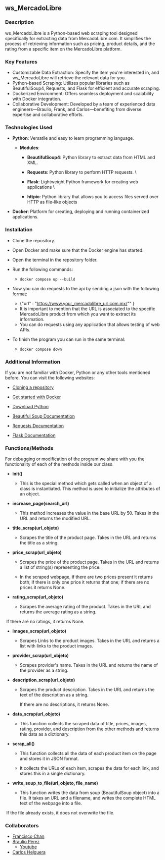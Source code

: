 ## ws_MercadoLibre


### **Description**

ws_MercadoLibre is a Python-based web scraping tool designed specifically for extracting data from MercadoLibre.com. It simplifies the process of retrieving information such as pricing, product details, and the rating from a specific item on the MercadoLibre platform.


### **Key Features**

* Customizable Data Extraction: Specify the item you're interested in, and ws_MercadoLibre will retrieve the relevant data for you.
* Python-based Scraping: Utilizes popular libraries such as BeautifulSoup4, Requests, and Flask for efficient and accurate scraping.
* Dockerized Environment: Offers seamless deployment and scalability with Docker integration.
* Collaborative Development: Developed by a team of experienced data engineers—Braulio, Frank, and Carlos—benefiting from diverse expertise and collaborative efforts.


### **Technologies Used**

- **Python**: Versatile and easy to learn programming language.
    - **Modules**:

         - **BeautifulSoup4**: Python library to extract data from HTML and XML.

         - **Requests**: Python library to perform HTTP requests. \
         
         - **Flask**: Lightweight Python framework for creating web applications \
         
         - **httpio**: Python library that allows you to access files served over HTTP as file-like objects

- **Docker**: Platform for creating, deploying and running containerized applications.

### **Installation**

* Clone the repository.
* Open Docker and make sure that the Docker engine has started.
* Open the terminal in the repository folder.
* Run the following commands:

    * `docker compose up --build`

* Now you can do requests to the api by sending a json with the following format:
    * {"url" : "https://www.your_mercadolibre_url.com.mx/"" } 
    * It is important to mention that the URL is associated to the specific MercadoLibre product from which you want to extract its information.
    * You can do requests using any application that allows testing of web APIs.
* To finish the program you can run in the same terminal:
    * `docker compose down`

### Additional Information

If you are not familiar with Docker, Python or any other tools mentioned before. You can visit the following websites:

- [Cloning a repository](https://docs.github.com/en/repositories/creating-and-managing-repositories/cloning-a-repository)

- [Get started with Docker](https://www.docker.com/get-started/)

- [Download Python](https://www.python.org/downloads/)

- [Beautiful Soup Documentation](https://www.crummy.com/software/BeautifulSoup/bs4/doc/)

- [Requests Documentation](https://requests.readthedocs.io/en/latest/)

- [Flask Documentation](https://flask.palletsprojects.com/en/3.0.x/)

### **Functions/Methods**

For debugging or modification of the program we share with you the functionality of each of the methods inside our class.

* **init()**

   - This is the special method which gets called when an object of a class is instantiated. This method is used to initialize the attributes of an object.

* **increase_page(search_url)**

   - This method increases the value in the base URL by 50. Takes in the URL and returns the modified URL.

* **title_scrap(url_objeto)**

   - Scrapes the title of the product page. Takes in the URL and returns the title as a string.

* **price_scrap(url_objeto)**

   - Scrapes the price of the product page. Takes in the URL and returns a list of string(s) representing the price.


   - In the scraped webpage, if there are two prices present it returns both; if there is only one price it returns that one; if there are no prices it returns None.

* **rating_scrap(url_objeto)**

   - Scrapes the average rating of the product. Takes in the URL and returns the average rating as a string.


​      If there are no ratings, it returns None.



* **images_scrap(url_objeto)**

   - Scrapes Links to the product images. Takes in the URL and returns a list with links to the product images.

* **provider_scrap(url_objeto)**

   - Scrapes provider's name. Takes in the URL and returns the name of the provider as a string.

* **description_scrap(url_objeto)**

   - Scrapes the product description. Takes in the URL and returns the text of the description as a string.

     If there are no descriptions, it returns None.



* **data_scrap(url_objeto)**

   - This function collects the scraped data of title, prices, images, rating, provider, and description from the other methods and returns this data as a dictionary.

* **scrap_all()**

   - This function collects all the data of each product item on the page and stores it in JSON format.


   - It collects the URLs of each item, scrapes the data for each link, and stores this in a single dictionary.

* **write_soup_to_file(url_objeto, file_name)**

   - This function writes the data from soup (BeautifulSoup object) into a file. It takes an URL and a filename, and writes the complete HTML text of the webpage into a file.


​      If the file already exists, it does not overwrite the file.


### Collaborators

- [Francisco Chan](https://github.com/Frank3040)
- [Braulio Pérez](https://github.com/BraulioPerez)
    - [Youtube](https://www.youtube.com/@BraulioPerez-Code)
- [Carlos Helguera](https://github.com/DeathSpain7)